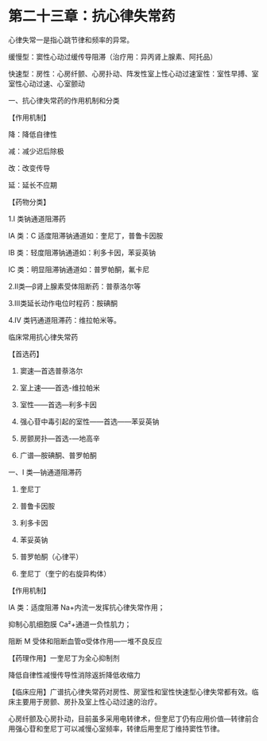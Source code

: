 # 第二十三章：抗心律失常药

心律失常一是指心跳节律和频率的异常。

缓慢型：窦性心动过缓传导阻滞（治疗用：异丙肾上腺素、阿托品）

快速型：房性：心房纤颤、心房扑动、阵发性室上性心动过速室性：室性早搏、室室性心动过速、心室颤动

一、抗心律失常药的作用机制和分类

【作用机制】

降：降低自律性

减：减少迟后除极

改：改变传导

延：延长不应期

【药物分类】

1.I 类钠通道阻滞药

IA 类：C 适度阻滞钠通道如：奎尼丁，普鲁卡因胺

IB 类：轻度阻滞钠通道如：利多卡因，苯妥英钠

IC 类：明显阻滞钠通道如：普罗帕酮，氟卡尼

2.Ⅱ类—β肾上腺素受体阻断药：普萘洛尔等

3.Ⅲ类延长动作电位时程药：胺碘酮

4.IV 类钙通道阻滞药：维拉帕米等。

临床常用抗心律失常药

【首选药】

1. 窦速—首选普萘洛尔

2. 室上速——首选-维拉帕米

3. 室性——首选—利多卡因

4. 强心苷中毒引起的室性——首选——苯妥英钠

4. 房颤房扑—首选-—地高辛

5. 广谱—胺碘酮、普罗帕酮

一、I 类—钠通道阻滞药

1. 奎尼丁

2. 普鲁卡因胺

3. 利多卡因

4. 苯妥英钠

5. 普罗帕酮（心律平）

1. 奎尼丁（奎宁的右旋异构体）

【作用机制】

IA 类：适度阻滞 Na+内流一发挥抗心律失常作用；

抑制心肌细胞膜 Ca²+通道一负性肌力；

阻断 M 受体和阻断血管α受体作用—一堆不良反应

【药理作用】一奎尼丁为全心抑制剂

降低自律性减慢传导性消除返折降低收缩力

【临床应用】广谱抗心律失常药对房性、房室性和室性快速型心律失常都有效。临床主要用于房颤、房扑及室上性心动过速的治疗。

心房纤颤及心房扑动，目前虽多采用电转律术，但奎尼丁仍有应用价值—转律前合用强心苷和奎尼丁可以减慢心室频率，转律后用奎尼丁维持窦性节律。